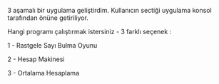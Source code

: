 3 aşamalı bir uygulama geliştirdim. Kullanıcın sectiği uygulama konsol tarafından önüne getiriliyor.

Hangi programı çalıştırmak istersiniz - 3 farklı seçenek :

1 - Rastgele Sayı Bulma Oyunu

2 - Hesap Makinesi

3 - Ortalama Hesaplama
